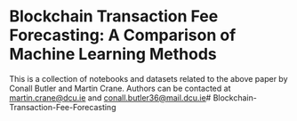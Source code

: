 # Blockchain Transaction Fee Forecasting: A Comparison of Machine Learning Methods

This is a collection of notebooks and datasets related to the above paper by Conall Butler and Martin Crane. Authors can be contacted at martin.crane@dcu.ie and conall.butler36@mail.dcu.ie# Blockchain-Transaction-Fee-Forecasting
